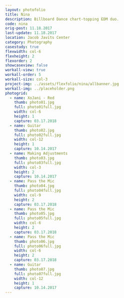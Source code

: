 ```yaml
---
layout: photofolio
title: Nina
description: Billboard Dance chart-topping EDM duo.
code: nina
orig-post: 11.18.2017
last-update: 11.18.2017
location: Jacob Javits Center
category: Photography
casestudy: true
flexwidth: col-6
flexheight: 2
flexorder: 2
showcaseview: false
workall-view: true
workall-order: 5
workall-size: col-3
project-img: ../assets/flexfolio/nina/allbanner.jpg
workall-img: ../placeholder.png
photogrid:
  - name: XoJani - Red
    thumb: photo01.jpg
    full: photo01full.jpg
    width: col-6
    height: 1
    capture: 03.17.2018
  - name: Guitar
    thumb: photo02.jpg
    full: photo02full.jpg
    width: col-12
    height: 1
    capture: 10.14.2017
  - name: Making Adjustments
    thumb: photo03.jpg
    full: photo03full.jpg
    width: col-3
    height: 2
    capture: 10.14.2017
  - name: Pass the Mic
    thumb: photo04.jpg
    full: photo04full.jpg
    width: col-9
    height: 2
    capture: 03.17.2018
  - name: Pass the Mic
    thumb: photo05.jpg
    full: photo05full.jpg
    width: col-6
    height: 2
    capture: 03.17.2018
  - name: Pass the Mic
    thumb: photo06.jpg
    full: photo06full.jpg
    width: col-6
    height: 2
    capture: 03.17.2018
  - name: Guitar
    thumb: photo07.jpg
    full: photo07full.jpg
    width: col-12
    height: 1
    capture: 10.14.2017
---
```

